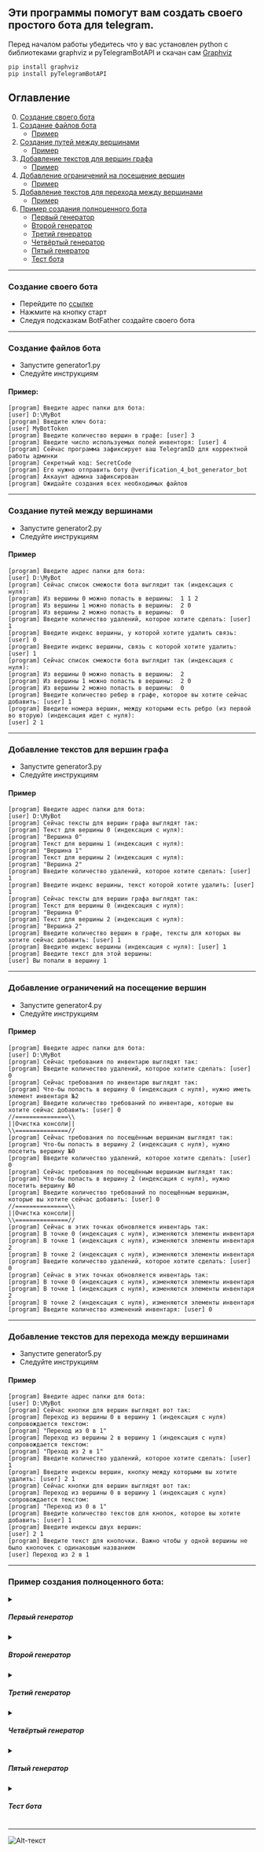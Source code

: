 ## Эти программы помогут вам создать своего простого бота для telegram.
Перед началом работы убедитесь что у вас установлен python с библиотеками graphviz и pyTelegramBotAPI 
и скачан сам [Graphviz](https://graphviz.org/download/)
```
pip install graphviz
pip install pyTelegramBotAPI
```

## Оглавление
0. [Создание своего бота](#создание-своего-бота)
1. [Создание файлов бота](#создание-файлов-бота)
	- [Пример](#пример)
2. [Создание путей между вершинами](#создание-путей-между-вершинами)
	- [Пример](#пример-1)
3. [Добавление текстов для вершин графа](#добавление-текстов-для-вершин-графа)
	- [Пример](#пример-2)
4. [Добавление ограничений на посещение вершин](#добавление-ограничений-на-посещение-вершин)
	- [Пример](#пример-3)
5. [Добавление текстов для перехода между вершинами](#добавление-текстов-для-перехода-между-вершинами)
	- [Пример](#пример-4)
6. [Пример создания полноценного бота](#пример-создания-полноценного-бота)
	- [Первый генератор](#первый-генератор)
	- [Второй генератор](#второй-генератор)
	- [Третий генератор](#третий-генератор)
	- [Четвёртый генератор](#четвёртый-генератор)
	- [Пятый генератор](#пятый-генератор)
	- [Тест бота](#тест-бота)
___
### Создание своего бота
- Перейдите по [ссылке](https://telegram.me/BotFather)
- Нажмите на кнопку старт
- Следуя подсказкам BotFather создайте своего бота 
___
### Создание файлов бота
- Запустите generator1.py
- Следуйте инструкциям
#### Пример:
```
[program] Введите адрес папки для бота:
[user] D:\MyBot
[program] Введите ключ бота:
[user] MyBotToken
[program] Введите количество вершин в графе: [user] 3
[program] Введите число используемых полей инвенторя: [user] 4
[program] Сейчас программа зафиксирует ваш TelegramID для корректной работы админки
[program] Секретный код: SecretCode
[program] Его нужно отправить боту @verification_4_bot_generator_bot
[program] Аккаунт админа зафиксирован
[program] Ожидайте создания всех необходимых файлов
```
___
### Создание путей между вершинами
- Запустите generator2.py
- Следуйте инструкциям
#### Пример
```
[program] Введите адрес папки для бота:
[user] D:\MyBot
[program] Сейчас список смежости бота выглядит так (индексация с нуля):
[program] Из вершины 0 можно попасть в вершины:  1 1 2
[program] Из вершины 1 можно попасть в вершины:  2 0
[program] Из вершины 2 можно попасть в вершины:  0
[program] Введите количество удалений, которое хотите сделать: [user] 1
[program] Введите индекс вершины, у которой хотите удалить связь: [user] 0
[program] Введите индекс вершины, связь с которой хотите удалить: [user] 1
[program] Сейчас список смежости бота выглядит так (индексация с нуля):
[program] Из вершины 0 можно попасть в вершины:  2
[program] Из вершины 1 можно попасть в вершины:  2 0
[program] Из вершины 2 можно попасть в вершины:  0
[program] Введите количество ребер в графе, которое вы хотите сейчас добавить: [user] 1
[program] Введите номера вершин, между которыми есть ребро (из первой во вторую) (индексация идет с нуля): 
[user] 2 1
```
___
### Добавление текстов для вершин графа
- Запустите generator3.py
- Следуйте инструкциям
#### Пример
```
[program] Введите адрес папки для бота:
[user] D:\MyBot
[program] Сейчас тексты для вершин графа выглядят так:
[program] Текст для вершины 0 (индексация с нуля): 
[program] "Вершина 0"
[program] Текст для вершины 1 (индексация с нуля): 
[program] "Вершина 1"
[program] Текст для вершины 2 (индексация с нуля): 
[program] "Вершина 2"
[program] Введите количество удалений, которое хотите сделать: [user] 1
[program] Введите индекс вершины, текст которой хотите удалить: [user] 1
[program] Сейчас тексты для вершин графа выглядят так:
[program] Текст для вершины 0 (индексация с нуля): 
[program] "Вершина 0"
[program] Текст для вершины 2 (индексация с нуля): 
[program] "Вершина 2"
[program] Введите количество вершин в графе, тексты для которых вы хотите сейчас добавить: [user] 1
[program] Введите индекс вершины (индексация с нуля): [user] 1
[program] Введите текст для этой вершины:
[user] Вы попали в вершину 1
```
___
### Добавление ограничений на посещение вершин
- Запустите generator4.py
- Следуйте инструкциям
#### Пример
```
[program] Введите адрес папки для бота:
[user] D:\MyBot
[program] Сейчас требования по инвентарю выглядят так:
[program] Введите количество удалений, которое хотите сделать: [user] 0
[program] Сейчас требования по инвентарю выглядят так:
[program] Что-бы попасть в вершину 0 (индексация с нуля), нужно иметь элемент инвентаря №2
[program] Введите количество требований по инвентарю, которые вы хотите сейчас добавить: [user] 0
//===============\\
||Очистка консоли||
\\===============//
[program] Сейчас требования по посещённым вершинам выглядят так:
[program] Что-бы попасть в вершину 2 (индексация с нуля), нужно посетить вершину №0
[program] Введите количество удалений, которое хотите сделать: [user] 0
[program] Сейчас требования по посещённым вершинам выглядят так:
[program] Что-бы попасть в вершину 2 (индексация с нуля), нужно посетить вершину №0
[program] Введите количество требований по посещённым вершинам, которые вы хотите сейчас добавить: [user] 0
//===============\\
||Очистка консоли||
\\===============//
[program] Сейчас в этих точках обновляется инвентарь так:
[program] В точке 0 (индексация с нуля), изменяются элементы инвентаря 
[program] В точке 1 (индексация с нуля), изменяются элементы инвентаря  2
[program] В точке 2 (индексация с нуля), изменяются элементы инвентаря 
[program] Введите количество удалений, которое хотите сделать: [user] 0
[program] Сейчас в этих точках обновляется инвентарь так:
[program] В точке 0 (индексация с нуля), изменяются элементы инвентаря 
[program] В точке 1 (индексация с нуля), изменяются элементы инвентаря  2
[program] В точке 2 (индексация с нуля), изменяются элементы инвентаря 
[program] Введите количество изменений инвентаря: [user] 0
```
___
### Добавление текстов для перехода между вершинами
- Запустите generator5.py
- Следуйте инструкциям
#### Пример
```
[program] Введите адрес папки для бота:
[user] D:\MyBot
[program] Сейчас кнопки для вершин выглядят вот так:
[program] Переход из вершины 0 в вершину 1 (индексация с нуля) сопровождается текстом:
[program] "Переход из 0 в 1"
[program] Переход из вершины 2 в вершину 1 (индексация с нуля) сопровождается текстом:
[program] "Преход из 2 в 1"
[program] Введите количество удалений, которое хотите сделать: [user] 1
[program] Введите индексы вершин, кнопку между которыми вы хотите удалить: [user] 2 1
[program] Сейчас кнопки для вершин выглядят вот так:
[program] Переход из вершины 0 в вершину 1 (индексация с нуля) сопровождается текстом:
[program] "Переход из 0 в 1"
[program] Введите количество текстов для кнопок, которое вы хотите добавить: [user] 1
[program] Введите индексы двух вершин:
[user] 2 1
[program] Введите текст для кнопочки. Важно чтобы у одной вершины не было кнопочек с одинаковым названием
[user] Переход из 2 в 1
```
___

### Пример создания полноценного бота:
<details>
	<summary><h5>Первый генератор</h5></summary>
	
	[program] Введите адрес папки для бота: 
	[user] Папка для бота
	[program] Введите ключ бота:
	[user] Токен бота
	[program] Введите количество вершин в графе: 
	[user] 18
	[program] Введите число используемых полей инвентаря: 
	[user] 2
	[program] Сейчас программа зафиксирует ваш TelegramID для корректной работы админки
	[program] Секретный код: NJjDgEjfmxYgMImViRkVgMvNO
	[program] Его нужно отправить боту @verification_4_bot_generator_bot
	[program] Аккаунт админа зафиксирован
	[program] Ожидайте создания всех необходимых файлов
</details>
<details>
	<summary><h5>Второй генератор</h5></summary>
	
	[program] Введите адрес папки для бота:
	[user] Папка с ботом
	[program] Сейчас список смежости бота выглядит так (индексация с нуля):
	[program] Из вершины 0 можно попасть в вершины: 
	[program] Из вершины 1 можно попасть в вершины: 
	[program] Из вершины 2 можно попасть в вершины: 
	[program] Из вершины 3 можно попасть в вершины: 
	[program] Из вершины 4 можно попасть в вершины: 
	[program] Из вершины 5 можно попасть в вершины: 
	[program] Из вершины 6 можно попасть в вершины: 
	[program] Из вершины 7 можно попасть в вершины: 
	[program] Из вершины 8 можно попасть в вершины: 
	[program] Из вершины 9 можно попасть в вершины: 
	[program] Из вершины 10 можно попасть в вершины: 
	[program] Из вершины 11 можно попасть в вершины: 
	[program] Из вершины 12 можно попасть в вершины: 
	[program] Из вершины 13 можно попасть в вершины: 
	[program] Из вершины 14 можно попасть в вершины: 
	[program] Из вершины 15 можно попасть в вершины: 
	[program] Из вершины 16 можно попасть в вершины: 
	[program] Из вершины 17 можно попасть в вершины: 
	[program] Введите количество удалений, которое хотите сделать: 
	[user] 0
	[program] Сейчас список смежости бота выглядит так (индексация с нуля):
	[program] Из вершины 0 можно попасть в вершины: 
	[program] Из вершины 1 можно попасть в вершины: 
	[program] Из вершины 2 можно попасть в вершины: 
	[program] Из вершины 3 можно попасть в вершины: 
	[program] Из вершины 4 можно попасть в вершины: 
	[program] Из вершины 5 можно попасть в вершины: 
	[program] Из вершины 6 можно попасть в вершины: 
	[program] Из вершины 7 можно попасть в вершины: 
	[program] Из вершины 8 можно попасть в вершины: 
	[program] Из вершины 9 можно попасть в вершины: 
	[program] Из вершины 10 можно попасть в вершины: 
	[program] Из вершины 11 можно попасть в вершины: 
	[program] Из вершины 12 можно попасть в вершины: 
	[program] Из вершины 13 можно попасть в вершины: 
	[program] Из вершины 14 можно попасть в вершины: 
	[program] Из вершины 15 можно попасть в вершины: 
	[program] Из вершины 16 можно попасть в вершины: 
	[program] Из вершины 17 можно попасть в вершины: 
	[program] Введите количество ребер в графе, которое вы хотите сейчас добавить: 
	[user] 22
	[program] Введите номера вершин, между которыми есть ребро (из первой во вторую) (индексация идет с нуля): 
	[user] 0 1
	[program] Введите номера вершин, между которыми есть ребро (из первой во вторую) (индексация идет с нуля): 
	[user] 0 2
	[program] Введите номера вершин, между которыми есть ребро (из первой во вторую) (индексация идет с нуля): 
	[user] 0 3
	[program] Введите номера вершин, между которыми есть ребро (из первой во вторую) (индексация идет с нуля): 
	[user] 0 4
	[program] Введите номера вершин, между которыми есть ребро (из первой во вторую) (индексация идет с нуля): 
	[user] 1 6
	[program] Введите номера вершин, между которыми есть ребро (из первой во вторую) (индексация идет с нуля): 
	[user] 1 7
	[program] Введите номера вершин, между которыми есть ребро (из первой во вторую) (индексация идет с нуля): 
	[user] 2 8
	[program] Введите номера вершин, между которыми есть ребро (из первой во вторую) (индексация идет с нуля): 
	[user] 2 9
	[program] Введите номера вершин, между которыми есть ребро (из первой во вторую) (индексация идет с нуля): 
	[user] 3 10
	[program] Введите номера вершин, между которыми есть ребро (из первой во вторую) (индексация идет с нуля): 
	[user] 3 11
	[program] Введите номера вершин, между которыми есть ребро (из первой во вторую) (индексация идет с нуля): 
	[user] 4 5
	[program] Введите номера вершин, между которыми есть ребро (из первой во вторую) (индексация идет с нуля): 
	[user] 6 12
	[program] Введите номера вершин, между которыми есть ребро (из первой во вторую) (индексация идет с нуля): 
	[user] 7 16
	[program] Введите номера вершин, между которыми есть ребро (из первой во вторую) (индексация идет с нуля): 
	[user] 8 16
	[program] Введите номера вершин, между которыми есть ребро (из первой во вторую) (индексация идет с нуля): 
	[user] 9 13
	[program] Введите номера вершин, между которыми есть ребро (из первой во вторую) (индексация идет с нуля): 
	[user] 9 0
	[program] Введите номера вершин, между которыми есть ребро (из первой во вторую) (индексация идет с нуля): 
	[user] 10 0
	[program] Введите номера вершин, между которыми есть ребро (из первой во вторую) (индексация идет с нуля): 
	[user] 11 14
	[program] Введите номера вершин, между которыми есть ребро (из первой во вторую) (индексация идет с нуля): 
	[user] 11 15
	[program] Введите номера вершин, между которыми есть ребро (из первой во вторую) (индексация идет с нуля): 
	[user] 13 17
	[program] Введите номера вершин, между которыми есть ребро (из первой во вторую) (индексация идет с нуля): 
	[user] 14 0
	[program] Введите номера вершин, между которыми есть ребро (из первой во вторую) (индексация идет с нуля): 
	[user] 15 0
</details>
<details>
	<summary><h5>Третий генератор</h5></summary>
	
	[program] Введите адрес папки для бота:
	[user] Папка с ботом
	[program] Сейчас тексты для вершин графа выглядят так:
	[program] Введите количество удалений, которое хотите сделать: 
	[user] 0
	[program] Сейчас тексты для вершин графа выглядят так:
	[program] Введите количество вершин в графе, тексты для которых вы хотите сейчас добавить: 
	[user] 18
	[program] Введите индекс вершины (индексация с нуля): 
	[user] 0
	[program] Введите текст для этой вершины:
	[user] Вы в прихожей древнего замка.
	[program] Введите индекс вершины (индексация с нуля): 
	[user] 1
	[program] Введите текст для этой вершины:
	[user] Вы, пройдя по коридору видите призраков за углом.
	[program] Введите индекс вершины (индексация с нуля): 
	[user] 6
	[program] Введите текст для этой вершины:
	[user] С помощью священных писаний вы изгоняете призраков и изучив комнату, которую они охраняли, вы нашли несметные богатства.
	[program] Введите индекс вершины (индексация с нуля): 
	[user] 12
	[program] Введите текст для этой вершины:
	[user] Вы успешно забрали всё себе и очень разбогатели.
	[program] Введите индекс вершины (индексация с нуля): 
	[user] 7
	[program] Введите текст для этой вершины:
	[user] Вы случайно уронили фонарик и вас заметили.
	[program] Введите индекс вершины (индексация с нуля): 
	[user] 16
	[program] Введите текст для этой вершины:
	[user] Вы погибли, но память о вас будет вечна...
	[program] Введите индекс вершины (индексация с нуля): 
	[user] 2
	[program] Введите текст для этой вершины:
	[user] Вы вошли в тронный зал. Вы видите корону на подушке и кнопку на троне короля.
	[program] Введите индекс вершины (индексация с нуля): 
	[user] 8
	[program] Введите текст для этой вершины:
	[user] Вы взяли корону и тут произошёл мощный взрыв и весь замок обрушился.
	[program] Введите индекс вершины (индексация с нуля): 
	[user] 9
	[program] Введите текст для этой вершины:
	[user] На кнопке установлена стопорная чека, сорвать которую можно только каким-то ножом.
	[program] Введите индекс вершины (индексация с нуля): 
	[user] 13
	[program] Введите текст для этой вершины:
	[user] Нажав на кнопку вы слышите щелчок и видите, как пьедестал с короной поднимается.
	[program] Введите индекс вершины (индексация с нуля): 
	[user] 17
	[program] Введите текст для этой вершины:
	[user] Вы берёте корону себе и радостно уходите.
	[program] Введите индекс вершины (индексация с нуля): 
	[user] 3
	[program] Введите текст для этой вершины:
	[user] Зайдя в погреб вы видите непонятный рычаг и две двери.
	[program] Введите индекс вершины (индексация с нуля): 
	[user] 10
	[program] Введите текст для этой вершины:
	[user] Дёрнув рычаг вы внезапно слышите шум в прихожей.
	[program] Введите индекс вершины (индексация с нуля): 
	[user] 11
	[program] Введите текст для этой вершины:
	[user] Вы подошли к дверям. Первая украшена узорами с крестами, а вторая - с рыцарями.
	[program] Введите индекс вершины (индексация с нуля): 
	[user] 14
	[program] Введите текст для этой вершины:
	[user] Вы зашли и увидели небольшую библиотеку с золотым молитвенником в центре.
	[program] Введите индекс вершины (индексация с нуля): 
	[user] 15
	[program] Введите текст для этой вершины:
	[user] Вы зашли и увидели оружейную комнату. Вы решили, что небольшой нож вам может помочь в случае опасности в этом замке.
	[program] Введите индекс вершины (индексация с нуля): 
	[user] 4
	[program] Введите текст для этой вершины:
	[user] Зайдя в потайной проход вы видете несколько каменных гробов. Кажется это склеп.
	[program] Введите индекс вершины (индексация с нуля): 
	[user] 5
	[program] Введите текст для этой вершины:
	[user] Сообщив о своей находке археологам вы стали знаменитостью и получили премию.
</details>
<details>
	<summary><h5>Четвёртый генератор</h5></summary>
	
	[program] Введите адрес папки для бота:
	[user] Папка с ботом
	[program] Сейчас требования по инвентарю выглядят так:
	[program] Введите количество удалений, которое хотите сделать: 
	[user] 0
	[program] Сейчас требования по инвентарю выглядят так:
	[program] Введите количество требований по инвентарю, которые вы хотите сейчас добавить: 
	[user] 2
	[program] Введите индекс вершины (индексация с нуля): 6
	[program] Введите индекс вершины инвентаря (индексация с нуля): 0
	[program] Введите индекс вершины (индексация с нуля): 13
	[program] Введите индекс вершины инвентаря (индексация с нуля): 1
	//===============\\
	||Очистка консоли||
	\\===============//
	[program] Сейчас требования по посещённым вершинам выглядят так:
	[program] Введите количество удалений, которое хотите сделать: 
	[user] 0
	[program] Сейчас требования по посещённым вершинам выглядят так:
	[program] Введите количество требований по посещённым вершинам, которые вы хотите сейчас добавить: 
	[user] 1
	[program] Введите индекс вершины (индексация с нуля): 
	[user] 4
	[program] Введите индекс вершины, которую нужно посетить (индексация с нуля): 
	[user] 10
	//===============\\
	||Очистка консоли||
	\\===============//
	[program] Сейчас в этих точках обновляется инвентарь так:
	[program] В точке 0 (индексация с нуля), изменяются элементы инвентаря 
	[program] В точке 1 (индексация с нуля), изменяются элементы инвентаря 
	[program] В точке 2 (индексация с нуля), изменяются элементы инвентаря 
	[program] В точке 3 (индексация с нуля), изменяются элементы инвентаря 
	[program] В точке 4 (индексация с нуля), изменяются элементы инвентаря 
	[program] В точке 5 (индексация с нуля), изменяются элементы инвентаря 
	[program] В точке 6 (индексация с нуля), изменяются элементы инвентаря 
	[program] В точке 7 (индексация с нуля), изменяются элементы инвентаря 
	[program] В точке 8 (индексация с нуля), изменяются элементы инвентаря 
	[program] В точке 9 (индексация с нуля), изменяются элементы инвентаря 
	[program] В точке 10 (индексация с нуля), изменяются элементы инвентаря 
	[program] В точке 11 (индексация с нуля), изменяются элементы инвентаря 
	[program] В точке 12 (индексация с нуля), изменяются элементы инвентаря 
	[program] В точке 13 (индексация с нуля), изменяются элементы инвентаря 
	[program] В точке 14 (индексация с нуля), изменяются элементы инвентаря 
	[program] В точке 15 (индексация с нуля), изменяются элементы инвентаря 
	[program] В точке 16 (индексация с нуля), изменяются элементы инвентаря 
	[program] В точке 17 (индексация с нуля), изменяются элементы инвентаря 
	[program] Введите количество удалений, которое хотите сделать: 
	[user] 0
	[program] Сейчас в этих точках обновляется инвентарь так:
	[program] В точке 0 (индексация с нуля), изменяются элементы инвентаря 
	[program] В точке 1 (индексация с нуля), изменяются элементы инвентаря 
	[program] В точке 2 (индексация с нуля), изменяются элементы инвентаря 
	[program] В точке 3 (индексация с нуля), изменяются элементы инвентаря 
	[program] В точке 4 (индексация с нуля), изменяются элементы инвентаря 
	[program] В точке 5 (индексация с нуля), изменяются элементы инвентаря 
	[program] В точке 6 (индексация с нуля), изменяются элементы инвентаря 
	[program] В точке 7 (индексация с нуля), изменяются элементы инвентаря 
	[program] В точке 8 (индексация с нуля), изменяются элементы инвентаря 
	[program] В точке 9 (индексация с нуля), изменяются элементы инвентаря 
	[program] В точке 10 (индексация с нуля), изменяются элементы инвентаря 
	[program] В точке 11 (индексация с нуля), изменяются элементы инвентаря 
	[program] В точке 12 (индексация с нуля), изменяются элементы инвентаря 
	[program] В точке 13 (индексация с нуля), изменяются элементы инвентаря 
	[program] В точке 14 (индексация с нуля), изменяются элементы инвентаря 
	[program] В точке 15 (индексация с нуля), изменяются элементы инвентаря 
	[program] В точке 16 (индексация с нуля), изменяются элементы инвентаря 
	[program] В точке 17 (индексация с нуля), изменяются элементы инвентаря 
	[program] Введите количество изменений инвентаря: 
	[user] 2
	[program] Введите индекс вершины, в которой меняется инвентарь (индексация с нуля): 
	[user] 14
	[program] Введите индекс вершины инвентаря (индексация с нуля): 
	[user] 0
	[program] Введите индекс вершины, в которой меняется инвентарь (индексация с нуля): 
	[user] 15
	[program] Введите индекс вершины инвентаря (индексация с нуля): 
	[user] 1
</details>
<details>
	<summary><h5>Пятый генератор</h5></summary> 
	
	[program] Введите адрес папки для бота:
	[user] Папка с ботом
	[program] Сейчас кнопки для вершин выглядят вот так:
	[program] Введите количество удалений, которое хотите сделать: 
	[user] 0
	[program] Сейчас кнопки для вершин выглядят вот так:
	[program] Введите количество текстов для кнопок, которое вы хотите добавить: 
	[user] 22
	[program] Введите индексы двух вершин:
	[user] 0 1
	[program] Введите текст для кнопочки. Важно чтобы у одной вершины не было кнопочек с одинаковым названием
	[user] Пойти по коридору
	[program] Введите индексы двух вершин:
	[user] 1 6
	[program] Введите текст для кнопочки. Важно чтобы у одной вершины не было кнопочек с одинаковым названием
	[user] Изгнать призраков
	[program] Введите индексы двух вершин:
	[user] 6 12
	[program] Введите текст для кнопочки. Важно чтобы у одной вершины не было кнопочек с одинаковым названием
	[user] Далее
	[program] Введите индексы двух вершин:
	[user] 1 7
	[program] Введите текст для кнопочки. Важно чтобы у одной вершины не было кнопочек с одинаковым названием
	[user] Прокрасться
	[program] Введите индексы двух вершин:
	[user] 7 16
	[program] Введите текст для кнопочки. Важно чтобы у одной вершины не было кнопочек с одинаковым названием
	[user] Это конец
	[program] Введите индексы двух вершин:
	[user] 0 2
	[program] Введите текст для кнопочки. Важно чтобы у одной вершины не было кнопочек с одинаковым названием
	[user] Войти в тронный зал
	[program] Введите индексы двух вершин:
	[user] 2 8
	[program] Введите текст для кнопочки. Важно чтобы у одной вершины не было кнопочек с одинаковым названием
	[user] Взять корону
	[program] Введите индексы двух вершин:
	[user] 2 9
	[program] Введите текст для кнопочки. Важно чтобы у одной вершины не было кнопочек с одинаковым названием
	[user] Осмотреть загадочную кнопку
	[program] Введите индексы двух вершин:
	[user] 8 16
	[program] Введите текст для кнопочки. Важно чтобы у одной вершины не было кнопочек с одинаковым названием
	[user] Это конец
	[program] Введите индексы двух вершин:
	[user] 9 0
	[program] Введите текст для кнопочки. Важно чтобы у одной вершины не было кнопочек с одинаковым названием
	[user] Вернуться назад
	[program] Введите индексы двух вершин:
	[user] 9 13
	[program] Введите текст для кнопочки. Важно чтобы у одной вершины не было кнопочек с одинаковым названием
	[user] Снять чику и нажать на кнопку
	[program] Введите индексы двух вершин:
	[user] 13 17
	[program] Введите текст для кнопочки. Важно чтобы у одной вершины не было кнопочек с одинаковым названием
	[user] Забрать корону
	[program] Введите индексы двух вершин:
	[user] 0 3
	[program] Введите текст для кнопочки. Важно чтобы у одной вершины не было кнопочек с одинаковым названием
	[user] Зайти в погреб
	[program] Введите индексы двух вершин:
	[user] 3 10
	[program] Введите текст для кнопочки. Важно чтобы у одной вершины не было кнопочек с одинаковым названием
	[user] Дёрнуть рычаг
	[program] Введите индексы двух вершин:
	[user] 10 0
	[program] Введите текст для кнопочки. Важно чтобы у одной вершины не было кнопочек с одинаковым названием
	[user] Посмотреть, что случилось
	[program] Введите индексы двух вершин:
	[user] 3 11
	[program] Введите текст для кнопочки. Важно чтобы у одной вершины не было кнопочек с одинаковым названием
	[user] Осмотреть двери
	[program] Введите индексы двух вершин:
	[user] 11 14
	[program] Введите текст для кнопочки. Важно чтобы у одной вершины не было кнопочек с одинаковым названием
	[user] Войти в первую дверь
	[program] Введите индексы двух вершин:
	[user] 11 15
	[program] Введите текст для кнопочки. Важно чтобы у одной вершины не было кнопочек с одинаковым названием
	[user] Войти во вторую дверь
	[program] Введите индексы двух вершин:
	[user] 14 0
	[program] Введите текст для кнопочки. Важно чтобы у одной вершины не было кнопочек с одинаковым названием
	[user] Вернуться назад
	[program] Введите индексы двух вершин:
	[user] 15 0 
	[program] Введите текст для кнопочки. Важно чтобы у одной вершины не было кнопочек с одинаковым названием
	[user] Вернуться назад
	[program] Введите индексы двух вершин:
	[user] 0 4
	[program] Введите текст для кнопочки. Важно чтобы у одной вершины не было кнопочек с одинаковым названием
	[user] Зайти в потайной лаз
	[program] Введите индексы двух вершин:
	[user] 4 5
	[program] Введите текст для кнопочки. Важно чтобы у одной вершины не было кнопочек с одинаковым названием
	[user] Сообщить о находке
</details>
<details>
	<summary><h5>Тест бота</h5></summary> 
	Что-бы запустить пробного бота и посмотреть за его работой, в папке Bot_test запустите файл bot.py. В нём введите токен бота, в котором вы хотите работать, а далее просто переходите в вашего бота и пропишите /start.
</details>

___
![Alt-текст](/TelegramBotGeneratorData/project_graf.png "Пример графа")
